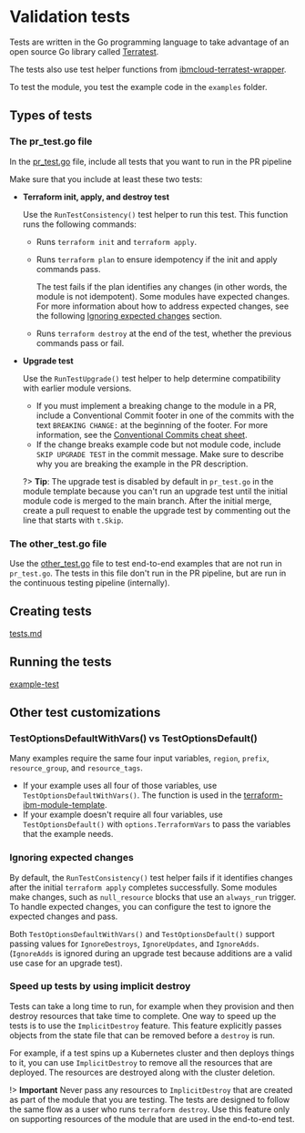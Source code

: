 # Validation tests

Tests are written in the Go programming language to take advantage of an open source Go library called [Terratest](https://github.com/gruntwork-io/terratest).

The tests also use test helper functions from [ibmcloud-terratest-wrapper](https://github.com/terraform-ibm-modules/ibmcloud-terratest-wrapper).

To test the module, you test the example code in the `examples` folder.

## Types of tests

### The pr_test.go file

In the [pr_test.go](https://github.com/terraform-ibm-modules/terraform-ibm-module-template/blob/main/tests/pr_test.go) file, include all tests that you want to run in the PR pipeline

Make sure that you include at least these two tests:

- **Terraform init, apply, and destroy test**

    Use the `RunTestConsistency()` test helper to run this test. This function runs the following commands:
    - Runs `terraform init` and `terraform apply`.
    - Runs `terraform plan` to ensure idempotency if the init and apply commands pass.

        The test fails if the plan identifies any changes (in other words, the module is not idempotent). Some modules have expected changes. For more information about how to address expected changes, see the following [Ignoring expected changes](#ignoring-expected-changes) section.
    - Runs `terraform destroy` at the end of the test, whether the previous commands pass or fail.

- **Upgrade test**

    Use the `RunTestUpgrade()` test helper to help determine compatibility with earlier module versions.

    - If you must implement a breaking change to the module in a PR, include a Conventional Commit footer in one of the commits with the text `BREAKING CHANGE:` at the beginning of the footer. For more information, see the [Conventional Commits cheat sheet](https://cheatography.com/albelop/cheat-sheets/conventional-commits/).
    - If the change breaks example code but not module code, include `SKIP UPGRADE TEST` in the commit message. Make sure to describe why you are breaking the example in the PR description.

  ?> **Tip**: The upgrade test is disabled by default in `pr_test.go` in the module template because you can't run an upgrade test until the initial module code is merged to the main branch. After the initial merge, create a pull request to enable the upgrade test by commenting out the line that starts with `t.Skip`.

### The other_test.go file

Use the [other_test.go](https://github.com/terraform-ibm-modules/terraform-ibm-module-template/blob/main/tests/other_test.go) file to test end-to-end examples that are not run in `pr_test.go`. The tests in this file don't run in the PR pipeline, but are run in the continuous testing pipeline (internally).

## Creating tests

[tests.md](inc-tests-create.md ':include')

## Running the tests

[example-test](inc-example-test.md ':include')

## Other test customizations

### TestOptionsDefaultWithVars() vs TestOptionsDefault()

Many examples require the same four input variables, `region`, `prefix`, `resource_group`, and `resource_tags`.

- If your example uses all four of those variables, use `TestOptionsDefaultWithVars()`. The function is used in the [terraform-ibm-module-template](https://github.com/terraform-ibm-modules/terraform-ibm-module-template/blob/main/examples/default/variables.tf).
- If your example doesn't require all four variables, use `TestOptionsDefault()` with `options.TerraformVars` to pass the variables that the example needs.

### Ignoring expected changes

By default, the `RunTestConsistency()` test helper fails if it identifies changes after the initial `terraform apply` completes successfully. Some modules make changes, such as `null_resource` blocks that use an `always_run` trigger. To handle expected changes, you can configure the test to ignore the expected changes and pass.

Both `TestOptionsDefaultWithVars()` and `TestOptionsDefault()` support passing values for `IgnoreDestroys`, `IgnoreUpdates`, and `IgnoreAdds`. (`IgnoreAdds` is ignored during an upgrade test because additions are a valid use case for an upgrade test).

### Speed up tests by using implicit destroy

Tests can take a long time to run, for example when they provision and then destroy resources that take time to complete. One way to speed up the tests is to use the `ImplicitDestroy` feature. This feature explicitly passes objects from the state file that can be removed before a `destroy` is run.

For example, if a test spins up a Kubernetes cluster and then deploys things to it, you can use `ImplicitDestroy` to remove all the resources that are deployed. The resources are destroyed along with the cluster deletion.

!> **Important** Never pass any resources to `ImplicitDestroy` that are created as part of the module that you are testing. The tests are designed to follow the same flow as a user who runs `terraform destroy`. Use this feature only on supporting resources of the module that are used in the end-to-end test.
